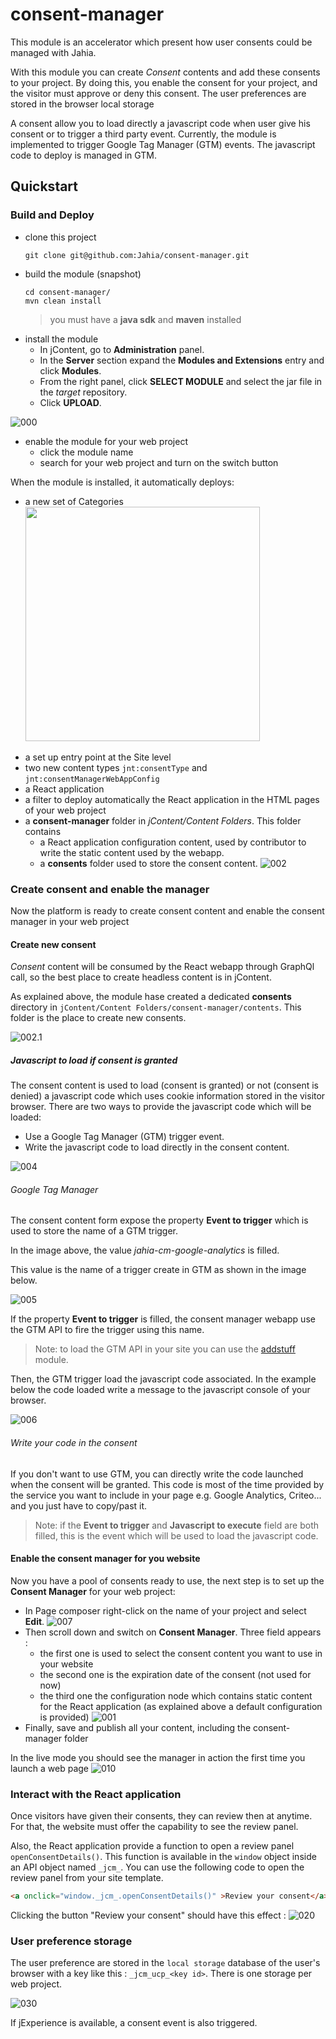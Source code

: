 # consent-manager
This module is an accelerator which present how user consents could be managed with Jahia.

With this module you can create *Consent* contents and add these consents to your project.
By doing this, you enable the consent for your project, and the visitor must approve or deny
this consent. The user preferences are stored in the browser local storage 

A consent allow you to load directly a javascript code when user give his consent or to trigger
a third party event. Currently, the module is implemented to trigger Google Tag Manager (GTM)
events. The javascript code to deploy is managed in GTM.

## Quickstart
### Build and Deploy
* clone this project
  ```shell 
  git clone git@github.com:Jahia/consent-manager.git
  ```
* build the module (snapshot)
  ```shell
  cd consent-manager/
  mvn clean install
  ```
  > you must have a **java sdk** and **maven** installed
* install the module
  * In jContent, go to **Administration** panel.
  * In the **Server** section expand the **Modules and Extensions** entry and click **Modules**.
  * From the right panel, click **SELECT MODULE** and select the jar file in the *target* repository.
  * Click **UPLOAD**.
  
![000]

* enable the module for your web project
  * click the module name
  * search for your web project and turn on the switch button
  
When the module is installed, it automatically deploys:
* a new set of Categories
  <img src="./doc/images/003_contegory.png" width="375px"/>

[comment]: <> (  ![003])
* a set up entry point at the Site level
* two new content types `jnt:consentType` and `jnt:consentManagerWebAppConfig` 
* a React application
* a filter to deploy automatically the React application in the HTML pages of your web project
* a **consent-manager** folder in *jContent/Content Folders*. This folder contains
  * a React application configuration content, used by contributor to write the static
    content used by the webapp.
  * a **consents** folder used to store the consent content.
    ![002]

### Create consent and enable the manager
Now the platform is ready to create consent content and enable the consent manager
in your web project
#### Create new consent
*Consent* content will be consumed by the React webapp through GraphQl call,
so the best place to create headless content is in jContent.

As explained above, the module hase created a dedicated **consents** directory in
`jContent/Content Folders/consent-manager/contents`. This folder is the place to create new consents.

![002.1]

##### Javascript to load if consent is granted
The consent content is used to load (consent is granted) or not (consent is denied)
a javascript code which uses cookie information stored in the visitor browser.
There are two ways to provide the javascript code which will be loaded:
* Use a Google Tag Manager (GTM) trigger event.
* Write the javascript code to load directly in the consent content.

![004]

###### Google Tag Manager
The consent content form expose the property **Event to trigger** which is used to store the
name of a GTM trigger.

In the image above, the value *jahia-cm-google-analytics* is filled.

This value is the name of a trigger create in GTM as shown in the image below.

![005]

If the property **Event to trigger** is filled, the consent manager webapp use the GTM 
API to fire the trigger using this name.

> Note: to load the GTM API in your site you can use the [addstuff][jahia:AddStuff] module.

Then, the GTM trigger load the javascript code associated. In the example below the code loaded
write a message to the javascript console of your browser.

![006]

###### Write your code in the consent
If you don't want to use GTM, you can directly write the code launched when 
the consent will be granted. This code is most of the time provided by the service you want
to include in your page e.g. Google Analytics, Criteo... and you just have to copy/past it.

> Note: if the **Event to trigger** and **Javascript to execute** field are both filled, this
> is the event which will be used to load the javascript code.


#### Enable the consent manager for you website
Now you have a pool of consents ready to use, the next step is to set up the **Consent Manager**
for your web project:
* In Page composer right-click on the name of your project and select **Edit**.
  ![007]
* Then scroll down and switch on **Consent Manager**. Three field appears :
  * the first one is used to select the consent content you want to use in your website
  * the second one is the expiration date of the consent (not used for now)
  * the third one the configuration node which contains static content for the React application
    (as explained above a default configuration is provided)
![001]
* Finally, save and publish all your content, including the consent-manager folder

In the live mode you should see the manager in action the first time you launch a web page
![010]

### Interact with the React application
Once visitors have given their consents, they can review then at anytime. For that, the website 
must offer the capability to see the review panel.

Also, the React application provide a function to open a review panel `openConsentDetails()`.
This function is available in the `window` object inside an API object named `_jcm_`.
You can use the following code to open the review panel from your site template.

```html
<a onclick="window._jcm_.openConsentDetails()" >Review your consent</a>
```

Clicking the button "Review your consent" should have this effect :
![020]

### User preference storage
The user preference are stored in the `local storage` database of the user's browser with a key
like this : `_jcm_ucp_<key id>`. There is one storage per web project.

![030]

If jExperience is available, a consent event is also triggered.

[000]: doc/images/000_consentModule.png
[000.1]: doc/images/000.1_consentModule.png
[001]: doc/images/001_enableConsent.png
[001.1]: doc/images/001_EnableModule.png
[002]: doc/images/002_jConsent.png
[002.1]: doc/images/002_CreateConsent.png
[003]: doc/images/003_contegory.png
[004]: doc/images/004_consentExample.png
[005]: doc/images/005_GTM.png
[006]: doc/images/006_GTM2.png
[007]: doc/images/007_editWebProject.png
[040]: doc/images/040_ConsentForm.png
[010]: doc/images/010_consent.png
[020]: doc/images/020_reviewDetails.png
[030]: doc/images/030_localStorage.png


[jahia:AddStuff]: https://store.jahia.com/module/addstuff
